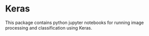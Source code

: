 # Keras

This package contains python jupyter notebooks for running image processing and classification using Keras.

